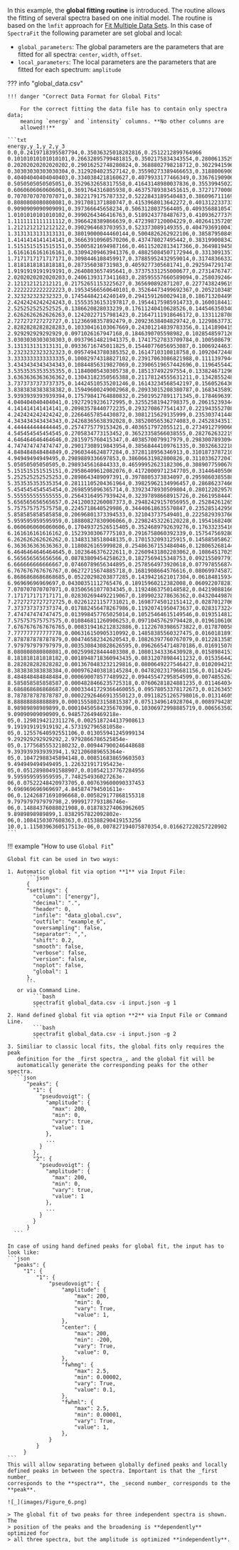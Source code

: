 In this example, the **global fitting routine** is introduced. The routine allows
the fitting of several spectra based on one initial model. The routine is based
on the `lmfit` approach for [Fit Multiple Data Sets][2]. In this case of
`SpectraFit` the following parameter are set global and local:

- `global_parameters`: The global parameters are the parameters that are fitted
  for all spectra: `center`, `width`, `offset`.
- `local_parameters`: The local parameters are the parameters that are fitted
  for each spectrum: `amplitude`

??? info "global_data.csv"

    !!! danger "Correct Data Format for Global Fits"

        For the correct fitting the data file has to contain only spectra data;
        meaning `energy` and `intensity` columns. **No other columns are
        allowed!!**

    ```txt
    energy,y_1,y_2,y_3
    0.0,0.2419718395587794,0.35036325018282816,0.2512212899764966
    0.10101010101010101,0.26632895799481815,0.3502175834343554,0.28006135290389794
    0.20202020202020202,0.29016252748280824,0.3688802798218712,0.30229415962900624
    0.30303030303030304,0.3129204023527142,0.35590273389466653,0.31880069003423034
    0.40404040404040403,0.3340384218160627,0.4079933177466349,0.336761909067558
    0.5050505050505051,0.3529632658317558,0.41643148980037836,0.35539945022604585
    0.6060606060606061,0.3691764316805938,0.46375789383451615,0.37271770008458227
    0.7070707070707071,0.3822179175787332,0.5222843189540483,0.3860967111690663
    0.8080808080808081,0.3917081371880747,0.4153968013642272,0.4013122337333337
    0.9090909090909091,0.397366645658234,0.5063128037564405,0.4093568810547312
    1.0101010101010102,0.3990264346416763,0.5189243778487673,0.41093627737932836
    1.1111111111111112,0.3966428389866639,0.4723987120004229,0.40264135720513744
    1.2121212121212122,0.3902964683703953,0.523373089149355,0.40479369100416324
    1.3131313131313131,0.38019000044460144,0.5004826262922106,0.3858795084933437
    1.4141414141414141,0.36663910960570206,0.437478027495442,0.3831990083425011
    1.5151515151515151,0.35005821694987166,0.46115202813417366,0.3649819458319575
    1.6161616161616161,0.33094209463941376,0.48825084507172944,0.33130913571620707
    1.7171717171717171,0.3098446108459917,0.37885952432959014,0.31748366332749206
    1.8181818181818181,0.287356038731983,0.4059277305681741,0.29259472917496165
    1.9191919191919191,0.2640803657495641,0.37375331255000677,0.27314767477281415
    2.0202020202020203,0.24061393173411683,0.28595557660589094,0.2580392464764451
    2.121212121212121,0.21752651153225627,0.365690892871207,0.2277438249619412
    2.2222222222222223,0.19534566560640101,0.35264473499692367,0.20521034856723713
    2.323232323232323,0.17454484214240149,0.2941591260029418,0.18671320449947262
    2.4242424242424243,0.15553536153197817,0.19544175985914733,0.16001844132350285
    2.525252525252525,0.1386620828033239,0.17611240410628526,0.14454635034071794
    2.6262626262626263,0.12420227157981423,0.21647111918646172,0.13311287088664925
    2.727272727272727,0.11236698357892479,0.20923638404829742,0.12298637732616499
    2.8282828282828283,0.10330416103067669,0.24301214839783356,0.1141890415115003
    2.929292929292929,0.0971026167947168,0.1846390705598982,0.10285485971267169
    3.0303030303030303,0.09379614821941375,0.17417527833709784,0.10050867917308377
    3.131313131313131,0.09336716745011825,0.15440776056953087,0.10069244637808268
    3.2323232323232323,0.09574943780385352,0.1614710310818758,0.10920472448510052
    3.3333333333333335,0.10082974318827102,0.23917063086821988,0.11113979445013676
    3.4343434343434343,0.10844856319827069,0.23906519657442696,0.11964554423637763
    3.5353535353535355,0.11840005430305738,0.185137492297554,0.13382467129696818
    3.6363636363636362,0.13043182350565388,0.21178124555631211,0.1342855248182133
    3.7373737373737375,0.14424510535201246,0.16143234568542197,0.1560526436789465
    3.8383838383838382,0.15949600249002968,0.20933015208380787,0.1683435892119578
    3.9393939393939394,0.17579841764880832,0.25019527891171345,0.1784696397037549
    4.040404040404041,0.19272919236172995,0.32552581942798375,0.20615239344598849
    4.141414141414141,0.20983578440772235,0.2932708677541437,0.22194355270855873
    4.242424242424242,0.22664657854430872,0.3081215629135999,0.23530374144895616
    4.343434343434343,0.24268365638392028,0.38520056536274083,0.2452834351104565
    4.444444444444445,0.2574775779153426,0.4036517972055121,0.2734912799066593
    4.545454545454545,0.2705834773153452,0.36523358566038555,0.2827626322195374
    4.646464646464646,0.2815975760415347,0.4038570079917979,0.2983007893094095
    4.747474747474747,0.29017308919843954,0.38568444109761335,0.3032663221822144
    4.848484848484849,0.2960344624877284,0.3728118956346913,0.3101873787210576
    4.94949494949495,0.2989889336697853,0.38606631982800826,0.311033627204741
    5.05050505050505,0.2989345616844333,0.46599952623182306,0.30890775906787193
    5.151515151515151,0.29586409612082076,0.41720009712347705,0.31446405506941183
    5.252525252525253,0.2898643489097391,0.3978805373834097,0.29598603855889627
    5.353535353535354,0.28111105204361964,0.39825962134996457,0.28686237466767855
    5.454545454545454,0.2698595096365714,0.33923478930509804,0.28012202957855487
    5.555555555555555,0.25643164957939424,0.32397898668915726,0.2661958444768996
    5.656565656565657,0.24120032260087373,0.29482429157056955,0.2528426126583375
    5.757575757575758,0.2245718640529986,0.34440618635570847,0.23528514295626335
    5.858585858585858,0.20696801373394533,0.321043737549401,0.2225829393766783
    5.959595959595959,0.18880827830906066,0.22982453226120228,0.19541682400166696
    6.0606060606060606,0.17049372526515405,0.3524689792639276,0.17633235416182982
    6.161616161616162,0.15239303067775103,0.2916758060392339,0.15754756928059752
    6.262626262626262,0.13483138518048135,0.1701532093125915,0.14588505862135276
    6.363636363636363,0.1180826165999828,0.25486367153484046,0.1280652681440698
    6.4646464646464645,0.1023646376222611,0.22609431802203062,0.10864517025852855
    6.565656565656566,0.08783809454258623,0.1827569415348753,0.09215509779192388
    6.666666666666667,0.07460789656344895,0.2578564973920618,0.07797855687466268
    6.767676767676767,0.06272715674885718,0.1681908664576616,0.08069974587228344
    6.8686868686868685,0.05220298203877285,0.1439421621017304,0.06184815934481232
    6.96969696969697,0.04300351112765476,0.18915960212382008,0.06092207828108523
    7.070707070707071,0.03506561077034345,0.11924863750148582,0.04219088166179979
    7.171717171717171,0.028302694492219067,0.1899023278636362,0.04320449878330073
    7.2727272727272725,0.02261221157731021,0.16987745012151412,0.02870127060116931
    7.373737373737374,0.017882456478267986,0.11920741950473637,0.028317322454312833
    7.474747474747475,0.013998457765025014,0.10525464615149546,0.019351481239332922
    7.575757575757575,0.010846811260906253,0.09710457629794428,0.019610610074285557
    7.6767676767676765,0.008319416212832886,0.11226703986573822,0.01787005836621023
    7.777777777777778,0.006316150905310992,0.14858385560327475,0.016018189152513816
    7.878787878787879,0.004746582342620543,0.10826397760767079,0.012281358555432859
    7.979797979797979,0.0035308430828626595,0.09626654714870186,0.01691507822920174
    8.080808080808081,0.002599828444403308,0.10801343336430928,0.0158984153824461
    8.181818181818182,0.0018948718360943435,0.08312078984411232,0.015356442053566066
    8.282828282828282,0.0013670483232129816,0.0800649227546427,0.01020942150687729
    8.383838383838384,0.0009762403818145284,0.047820231796681156,0.01142454441107308
    8.484848484848484,0.000690078577489922,0.09445547295854599,0.007485526347581316
    8.585858585858587,0.0004828466235725318,0.07606281824881235,0.01146403478705961
    8.686868686868687,0.00033441729366460055,0.09578053378172673,0.01263455963109994
    8.787878787878787,0.00022926466913550123,0.09118251265798016,0.013146056664029184
    8.88888888888889,0.00015558023158815387,0.0751349614928704,0.008979428550340542
    8.98989898989899,0.00010450584235670396,0.10306972998885719,0.00656350219728153
    9.09090909090909,6.948572649469218e-05,0.1298194212311276,0.0025187244137908613
    9.191919191919192,4.573192796581058e-05,0.12557640592551106,0.013055941245999134
    9.292929292929292,2.9792866786525854e-05,0.17756855532180232,0.009447900246448688
    9.393939393939394,1.921206089655364e-05,0.10472988345894148,0.008516838659603503
    9.494949494949495,1.226321917195423e-05,0.05128980491588907,0.010542137767284956
    9.595959595959595,7.748254936027263e-06,0.07522248420973705,0.007639600090337453
    9.696969696969697,4.845874794501611e-06,0.12426871691096668,0.005829177868155318
    9.797979797979798,2.9999177793186746e-06,0.14884376088021908,0.018783274063962605
    9.8989898989899,1.8382957822092802e-06,0.1084150307608363,0.015388290419153256
    10.0,1.1150396360517513e-06,0.007827194075870354,0.016627220257220902
    ```

!!! example "How to use `Global Fit`"

    Global fit can be used in two ways:

    1. Automatic global fit via option **1** via Input File:
          ```json
          {
          "settings": {
            "column": ["energy"],
            "decimal": ".",
            "header": 0,
            "infile": "data_global.csv",
            "outfile": "example_6",
            "oversampling": false,
            "separator": ",",
            "shift": 0.2,
            "smooth": false,
            "verbose": false,
            "version": false,
            "noplot": false,
            "global": 1
          },
          ```
       or via Command Line.
            ```bash
            spectrafit global_data.csv -i input.json -g 1
            ```
    2. Hand defined global fit via option **2** via Input File or Command Line.
            ```bash
            spectrafit global_data.csv -i input.json -g 2
            ```
    3. Similiar to classic local fits, the global fits only requires the peak
       definition for the _first spectra_, and the global fit will be
       automatically generate the corresponding peaks for the other spectra.
      ```json
          "peaks": {
            "1": {
              "pseudovoigt": {
                "amplitude": {
                  "max": 200,
                  "min": 0,
                  "vary": true,
                  "value": 1
                },
                ...
              }
            },
            "2": {
              "pseudovoigt": {
                "amplitude": {
                  "max": 200,
                  "min": 0,
                  "vary": true,
                  "value": 1
                },
                ...
              }
            }
          }
      ```

    In case of using hand defined peaks for global fit, the input has to look like:
    ```json
      "peaks": {
         "1": {
             "1": {
                 "pseudovoigt": {
                     "amplitude": {
                         "max": 200,
                         "min": 0,
                         "vary": True,
                         "value": 1,
                     },
                     "center": {
                         "max": 200,
                         "min": -200,
                         "vary": True,
                         "value": 0,
                     },
                     "fwhmg": {
                         "max": 2.5,
                         "min": 0.00002,
                         "vary": True,
                         "value": 0.1,
                     },
                     "fwhml": {
                         "max": 2.5,
                         "min": 0.00001,
                         "vary": True,
                         "value": 1,
                     },
                 }
             }
         }
    ```
    This will allow separating between globally defined peaks and locally
    defined peaks in between the spectra. Important is that the _first number_
    corresponds to the **spectra**, the _second number_ corresponds to the
    **peak**.

    ![_](images/Figure_6.png)

    > The global fit of two peaks for three independent spectra is shown. The
    > position of the peaks and the broadening is **dependently** optimized for
    > all three spectra, but the amplitude is optimized **independently**.

[1]: https://lmfit.github.io/lmfit-py/examples/example_fit_multi_datasets.html
[2]: ../../examples/example3/

